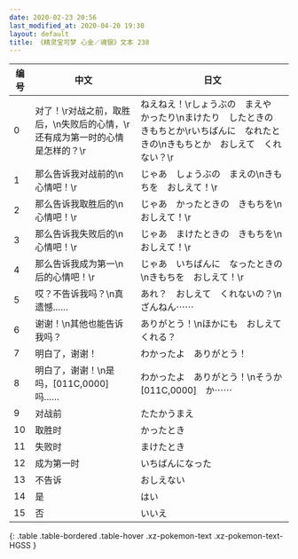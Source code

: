 ```yaml
---
date: 2020-02-23 20:56
last_modified_at: 2020-04-20 19:30
layout: default
title: 《精灵宝可梦 心金／魂银》文本 238
---
```

| 编号 | 中文 | 日文 |
| ---- | ---- | ---- |
| 0 | 对了！\r对战之前，取胜后，\n失败后的心情，\r还有成为第一时的心情是怎样的？\r | ねえねえ！\rしょうぶの　まえや　かったり\nまけたり　したときの　きもちとか\rいちばんに　なれたときの\nきもちとか　おしえて　くれない？\r |
| 1 | 那么告诉我对战前的\n心情吧！\r | じゃあ　しょうぶの　まえの\nきもちを　おしえて！\r |
| 2 | 那么告诉我取胜后的\n心情吧！\r | じゃあ　かったときの　きもちを\nおしえて！\r |
| 3 | 那么告诉我失败后的\n心情吧！\r | じゃあ　まけたときの　きもちを\nおしえて！\r |
| 4 | 那么告诉我成为第一\n后的心情吧！\r | じゃあ　いちばんに　なったときの\nきもちを　おしえて！\r |
| 5 | 哎？不告诉我吗？\n真遗憾…… | あれ？　おしえて　くれないの？\nざんねん⋯⋯ |
| 6 | 谢谢！\n其他也能告诉我吗？ | ありがとう！\nほかにも　おしえてくれる？ |
| 7 | 明白了，谢谢！ | わかったよ　ありがとう！ |
| 8 | 明白了，谢谢！\n是吗，[011C,0000]吗…… | わかったよ　ありがとう！\nそうか　[011C,0000]　か⋯⋯ |
| 9 | 对战前 | たたかうまえ |
| 10 | 取胜时 | かったとき |
| 11 | 失败时 | まけたとき |
| 12 | 成为第一时 | いちばんになった |
| 13 | 不告诉 | おしえない |
| 14 | 是 | はい |
| 15 | 否 | いいえ |
{: .table .table-bordered .table-hover .xz-pokemon-text .xz-pokemon-text-HGSS }